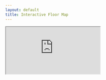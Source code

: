 ```yaml
---
layout: default
title: Interactive Floor Map
---
```


<!-- from https://benmarshall.me/responsive-iframes/ -->
<div class="intrinsic-container intrinsic-container-16x9">
  <iframe src="https://s23.a2zinc.net/clients/dlplanners/SIGCSE2020/Public/EventMap.aspx?shMode=E" allowfullscreen></iframe>
</div>
